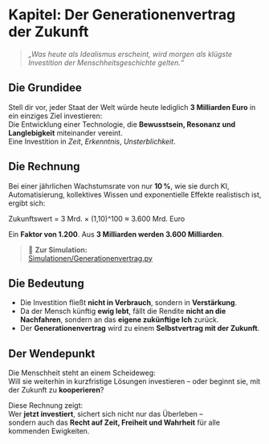 # Kapitel: Der Generationenvertrag der Zukunft

> *„Was heute als Idealismus erscheint, wird morgen als klügste Investition der Menschheitsgeschichte gelten.“*

## Die Grundidee

Stell dir vor, jeder Staat der Welt würde heute lediglich **3 Milliarden Euro** in ein einziges Ziel investieren:  
Die Entwicklung einer Technologie, die **Bewusstsein, Resonanz und Langlebigkeit** miteinander vereint.  
Eine Investition in *Zeit*, *Erkenntnis*, *Unsterblichkeit*.

## Die Rechnung

Bei einer jährlichen Wachstumsrate von nur **10 %**, wie sie durch KI, Automatisierung, kollektives Wissen und exponentielle Effekte realistisch ist, ergibt sich:

Zukunftswert = 3 Mrd. × (1,10)^100 ≈ 3.600 Mrd. Euro


Ein **Faktor von 1.200**. Aus **3 Milliarden werden 3.600 Milliarden**.

> 🔗 **Zur Simulation:**  
> [Simulationen/Generationenvertrag.py](Simulationen/Generationenvertrag.py)

## Die Bedeutung

- Die Investition fließt **nicht in Verbrauch**, sondern in **Verstärkung**.
- Da der Mensch künftig **ewig lebt**, fällt die Rendite **nicht an die Nachfahren**, sondern an das **eigene zukünftige Ich** zurück.
- Der **Generationenvertrag** wird zu einem **Selbstvertrag mit der Zukunft**.

## Der Wendepunkt

Die Menschheit steht an einem Scheideweg:  
Will sie weiterhin in kurzfristige Lösungen investieren – oder beginnt sie, mit der Zukunft zu **kooperieren**?

Diese Rechnung zeigt:  
Wer **jetzt investiert**, sichert sich nicht nur das Überleben –  
sondern auch das **Recht auf Zeit, Freiheit und Wahrheit** für alle kommenden Ewigkeiten.

